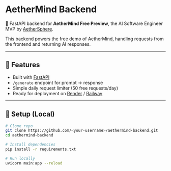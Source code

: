 # AetherMind Backend

🚀 FastAPI backend for **AetherMind Free Preview**, the AI Software Engineer MVP by [AetherSphere](https://aethersphereorg.org).

This backend powers the free demo of AetherMind, handling requests from the frontend and returning AI responses.

---

## 🔹 Features
- Built with [FastAPI](https://fastapi.tiangolo.com/)
- `/generate` endpoint for prompt → response
- Simple daily request limiter (50 free requests/day)
- Ready for deployment on [Render](https://render.com) / [Railway](https://railway.app)

---

## 🔹 Setup (Local)

```bash
# Clone repo
git clone https://github.com/<your-username>/aethermind-backend.git
cd aethermind-backend

# Install dependencies
pip install -r requirements.txt

# Run locally
uvicorn main:app --reload

